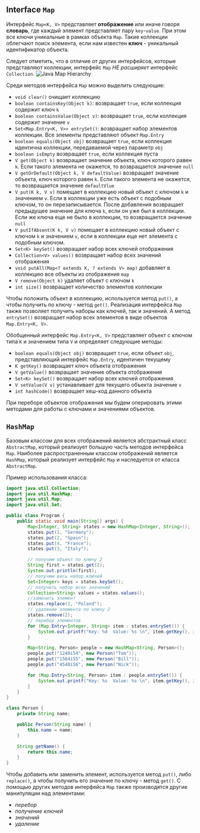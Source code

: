 ## Interface `Map`
Интерфейс `Map<K, V>` представляет **отображение** или иначе говоря **словарь**, где каждый элемент представляет пару `key`-`value`. При этом все ключи уникальные в рамках объекта `Map`. Такие коллекции облегчают поиск элемента, если нам известен **ключ** - уникальный идентификатор объекта.

Следует отметить, что в отличие от других интерфейсов, которые представляют коллекции, интерфейс `Map` *НЕ расширяет* интерфейс `Collection`.
![Java Map Hierarchy](res/img/java/collections/java-map-hierarchy.png)

Среди методов интерфейса `Map` можно выделить следующие:
- `void clear()` очищает коллекцию
- `boolean containsKey(Object k)`: возвращает `true`, если коллекция содержит ключ `k`
- `boolean containsValue(Object v)`: возвращает `true`, если коллекция содержит значение `v`
- `Set<Map.Entry<K, V>> entrySet()`: возвращает набор элементов коллекции. Все элементы представляют объект `Map.Entry`
- `boolean equals(Object obj)` возвращает `true`, если коллекция идентична коллекции, передаваемой через параметр `obj`
- `boolean isEmpty` возвращает `true`, если коллекция пуста
- `V get(Object k)` возвращает значение объекта, ключ которого равен `k`. Если такого элемента не окажется, то возвращается значение `null`
- `V getOrDefault(Object k, V defaultValue)` возвращает значение объекта, ключ которого равен `k`. Если такого элемента не окажется, то возвращается значение `defaultVlue`
- `V put(K k, V v)` помещает в коллекцию новый объект с ключом `k` и значением `v`. Если в коллекции уже есть объект с подобным ключом, то он перезаписывается. После добавления возвращает предыдущее значение для ключа `k`, если он уже был в коллекции. Если же ключа еще не было в коллекции, то возвращается значение `null`
- `V putIfAbsent(K k, V v)` помещает в коллекцию новый объект с ключом `k` и значением `v`, если в коллекции еще нет элемента с подобным ключом.
- `Set<K> keySet()` возвращает набор всех ключей отображения
- `Collection<V> values()` возвращает набор всех значений отображения
- `void putAll(Map<? extends K, ? extends V> map)` добавляет в коллекцию все объекты из отображения `map`
- `V remove(Object k)` удаляет объект с ключом `k`
- `int size()` возвращает количество элементов коллекции

Чтобы положить объект в коллекцию, используется метод `put()`, а чтобы получить по ключу - метод `get()`. Реализация интерфейса `Map` также позволяет получить наборы как ключей, так и значений. А метод `entrySet()` возвращает набор всех элементов в виде объектов `Map.Entry<K, V>`.

Обобщенный интерфейс `Map.Entry<K, V>` представляет объект с ключом типа `K` и значением типа `V` и определяет следующие методы:
- `boolean equals(Object obj)` возвращает `true`, если объект `obj`, представляющий интерфейс `Map.Entry`, идентичен текущему
- `K getKey()` возвращает ключ объекта отображения
- `V getValue()` возвращает значение объекта отображения
- `Set<K> keySet()` возвращает набор всех ключей отображения
- `V setValue(V v)` устанавливает для текущего объекта значение `v`
- `int hashCode()` возвращает хеш-код данного объекта

При переборе объектов отображения мы будем оперировать этими методами для работы с ключами и значениями объектов.


## `HashMap`
Базовым классом для всех отображений является абстрактный класс `AbstractMap`, который реализует большую часть методов интерфейса `Map`. Наиболее распространенным классом отображений является `HashMap`, который реализует интерфейс `Map` и наследуется от класса `AbstractMap`.

Пример использования класса:

```java
import java.util.Collection;
import java.util.HashMap;
import java.util.Map;
import java.util.Set;

public class Program {
    public static void main(String[] args) {
        Map<Integer, String> states = new HashMap<Integer, String>();
        states.put(1, "Germany");
        states.put(2, "Spain");
        states.put(4, "France");
        states.put(3, "Italy");

        // получим объект по ключу 2
        String first = states.get(2);
        System.out.println(first);
        // получим весь набор ключей
        Set<Integer> keys = states.keySet();
        // получить набор всех значений
        Collection<String> values = states.values();
        //заменить элемент
        states.replace(1, "Poland");
        // удаление элемента по ключу 2
        states.remove(2);
        // перебор элементов
        for (Map.Entry<Integer, String> item : states.entrySet()) {
            System.out.printf("Key: %d  Value: %s \n", item.getKey(), item.getValue());
        }

        Map<String, Person> people = new HashMap<String, Person>();
        people.put("1240i54", new Person("Tom"));
        people.put("1564i55", new Person("Bill"));
        people.put("4540i56", new Person("Nick"));

        for (Map.Entry<String, Person> item : people.entrySet()) {
            System.out.printf("Key: %s  Value: %s \n", item.getKey(), item.getValue().getName());
        }
    }
}
```

```java
class Person {
    private String name;

    public Person(String name) {
        this.name = name;
    }

    String getName() {
        return this.name;
    }
}
```

Чтобы добавить или заменить элемент, используется метод `put()`, либо `replace()`, а чтобы получить его значение по ключу - метод `get()`. С помощью других методов интерфейса `Map` также производятся другие манипуляции над элементами:
- *перебор*
- *получение ключей*
- *значений*
- *удаление*